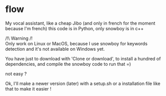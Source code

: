 # flow
My vocal assistant, like a cheap Jibo (and only in french for the moment because I'm french)
this code is in Python, only snowboy is in c++

/!\ Warning /!\
Only work on Linux or MacOS, because I use snowboy for keywords detection and it's not available on Windows yet.

You have just to download with 'Clone or download', to install a hundred of dependencies, and compile the snowboy code to run that =)

not easy ?

Ok, I'll make a newer version (later) with a setup.sh or a installation file like that to make it easier !
